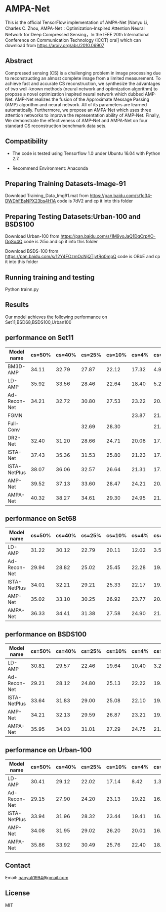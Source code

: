 # AMPA-Net
This is the official TensorFlow implementation of AMPA-Net
[Nanyu Li, Charles C. Zhou, AMPA-Net：Optimization-Inspired Attention Neural Network for Deep Compressed Sensing，In the IEEE 20th International Conference on Communication Technology (ICCT) oral]
which can download from https://arxiv.org/abs/2010.06907
## Abstract
Compressed sensing (CS) is a challenging problem in image processing due to reconstructing an almost complete image from a limited measurement. To achieve fast and accurate CS reconstruction, we synthesize the advantages of two well-known methods (neural network and optimization algorithm) to propose a novel optimization inspired neural network which dubbed AMP-Net. AMP-Net realizes the fusion of the Approximate Message Passing (AMP) algorithm and neural network. All of its parameters are learned automatically. Furthermore, we propose an AMPA-Net which uses three attention networks to improve the representation ability of AMP-Net. Finally, We demonstrate the effectiveness of AMP-Net and AMPA-Net on four standard CS reconstruction benchmark data sets.

## Compatibility
* The code is tested using Tensorflow 1.0 under Ubuntu 16.04 with Python 2.7.

* Recommend Environment: Anaconda

## Preparing Training Datasets-Image-91
   Download  Training_Data_Img91.mat from https://pan.baidu.com/s/1c34-DWDhFBsNPX23bs4H1A code is 7dV2 and cp it into this folder
## Preparing Testing Datasets:Urban-100 and BSDS100
   Download  Urban-100 from https://pan.baidu.com/s/1M9yoJaQ1DqCrpXO-DqSo4Q code is 2i5o and cp it into this folder
   
   Download  BSDS-100 from https://pan.baidu.com/s/12Y4FOzmOcNjQTjvtRq0mpQ code is OBbE and cp it into this folder
## Running training and testing
   Python trainn.py 

## Results

Our model achieves the following performance on Set11,BSD68,BSDS100,Urban100

## performance on Set11
|  Model name  |     cs=50%   |    cs=40%    |    cs=25%    |   cs=10%     |     cs=4%    |    cs=1%    |
| ------------ | ------------ | ------------ | ------------ | ------------ | ------------ |------------ |
|   BM3D-AMP   |     34.11    |     32.79    |  27.87| 22.12 | 17.32 |4.91|
|   LD-AMP     |     35.92    |33.56  | 28.46        | 22.64 | 18.40 |5.21 |
| Ad-Recon-Net |     34.21    | 32.72 | 30.80        | 27.53 | 23.22 |20.33 |
|    FGMN      |              |  |                   |  | 23.87 |21.27 |
|   Full-Conv  |              | | 32.69              | 28.30 |  |21.27 |
|    DR2-Net   |     32.40    | 31.20 | 28.66        | 24.71 | 20.08 |17.44|
|   ISTA-Net   |     37.43    | 35.36 | 31.53        | 25.80 | 21.23 |17.30 |
| ISTA-NetPlus |     38.07    | 36.06 | 32.57        | 26.64 | 21.31 |17.34|
|   AMP-Net    |     39.52    | 37.13 | 33.60        | 28.47 | 24.21 |20.48 |
|   AMPA-Net   |     40.32    | 38.27 | 34.61        | 29.30 | 24.95 |21.59 |


## performance on Set68                                              

 |  Model name  |     cs=50%   |    cs=40%    |    cs=25%    |   cs=10%     |     cs=4%    |    cs=1%    |
| ------------ | ------------ | ------------ | ------------ | ------------ | ------------ |------------ |
|   LD-AMP     |     31.22    |30.12  | 22.79        | 20.11 | 12.02 |3.50 |
| Ad-Recon-Net |     29.94    | 28.82 | 25.02        | 25.45 | 22.28 |19.68 |
| ISTA-NetPlus |     34.01    | 32.21 | 29.21        | 25.33 | 22.17 |19.50|
|   AMP-Net    |     35.02    | 33.10 | 30.25        | 26.92 | 23.77 |20.85 |
|   AMPA-Net   |     36.33    | 34.41 | 31.38        | 27.58 | 24.90 |21.99 |

## performance on BSDS100                                              

 |  Model name  |     cs=50%   |    cs=40%    |    cs=25%    |   cs=10%     |     cs=4%    |    cs=1%    |
| ------------ | ------------ | ------------ | ------------ | ------------ | ------------ |------------ |
|   LD-AMP     |     30.81    |29.57 | 22.46        | 19.64 | 10.40 |3.21 |
| Ad-Recon-Net |     29.21    | 28.12 | 24.80        | 25.13 | 22.22 |19.35 |
| ISTA-NetPlus |     33.64    | 31.83 | 29.00        | 25.08 | 22.10 |19.17|
|   AMP-Net    |     34.21    | 32.13 | 29.59        | 26.87 | 23.21 |19.48|
|   AMPA-Net   |     35.95    | 34.03 | 31.01        | 27.29 | 24.75 |21.62 |

## performance on Urban-100                                              

 |  Model name  |     cs=50%   |    cs=40%    |    cs=25%    |   cs=10%     |     cs=4%    |    cs=1%    |
| ------------ | ------------ | ------------ | ------------ | ------------ | ------------ |------------ |
|   LD-AMP     |     30.41    |29.12 | 22.02       | 17.14 | 8.42 |1.31 |
| Ad-Recon-Net |     29.15    | 27.90 | 24.20        | 23.13 | 19.22 |16.82 |
| ISTA-NetPlus |     33.94    | 31.96 | 28.32        | 23.44 | 19.41 |16.47|
|   AMP-Net    |     34.08    | 31.95 | 29.02        | 26.20 | 20.01 |16.88|
|   AMPA-Net   |     35.86    | 33.92 | 30.49        | 25.76 | 22.40 |18.86 |



## Contact
Email: nanyuli1994@gmail.com


## License
MIT
